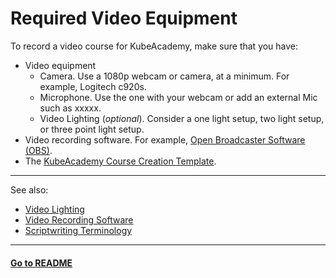 # Required Video Equipment

To record a video course for KubeAcademy, make sure that you have:

- Video equipment
   - Camera. Use a 1080p webcam or camera, at a minimum. For example, Logitech c920s.
   - Microphone. Use the one with your webcam or add an external Mic such as xxxxx.
   - Video Lighting (*optional*). Consider a one light setup, two light setup, or three point light setup.
- Video recording software. For example, [Open Broadcaster Software (OBS)](https://obsproject.com/).
- The [KubeAcademy Course Creation Template](https://drive.google.com/file/d/1hD6-2eKwSTa1WJKSJq_mj3NRS3K_5HOD/view?usp=sharing).

----
See also:

- [Video Lighting](contributors-guide/video-recording-guide/video-lighting.md)
- [Video Recording Software](contributors-guide/contributor-onboarding/video-recording-software.md)
- [Scriptwriting Terminology](contributors-guide/contributor-onboarding/scriptwriting-terminology.md)

----
#### **[Go to README](contributors-guide/README.md)** 

